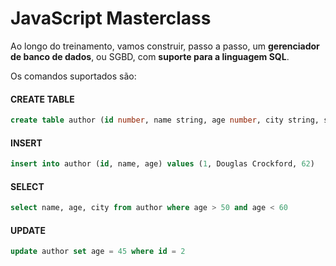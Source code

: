 # JavaScript Masterclass

Ao longo do treinamento, vamos construir, passo a passo, um **gerenciador de banco de dados**, ou SGBD, com **suporte para a linguagem SQL**.

Os comandos suportados são:

#### CREATE TABLE

```sql
create table author (id number, name string, age number, city string, state string, country string)
```

#### INSERT

```sql
insert into author (id, name, age) values (1, Douglas Crockford, 62)
```

#### SELECT

```sql
select name, age, city from author where age > 50 and age < 60
```

#### UPDATE

```sql
update author set age = 45 where id = 2
```